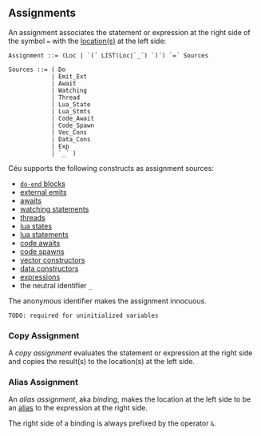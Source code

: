 ## Assignments

An assignment associates the statement or expression at the right side of the
symbol `=` with the [location(s)](#TODO) at the left side:

```ceu
Assignment ::= (Loc | `(´ LIST(Loc|`_´) `)´) `=´ Sources

Sources ::= ( Do
            | Emit_Ext
            | Await
            | Watching
            | Thread
            | Lua_State
            | Lua_Stmts
            | Code_Await
            | Code_Spawn
            | Vec_Cons
            | Data_Cons
            | Exp
            | `_´ )
```

Céu supports the following constructs as assignment sources:

- [`do-end` blocks](#TODO)
- [external emits](#TODO)
- [awaits](#TODO)
- [watching statements](#TODO)
- [threads](#TODO)
- [lua states](#TODO)
- [lua statements](#TODO)
- [code awaits](#TODO)
- [code spawns](#TODO)
- [vector constructors](#TODO)
- [data constructors](#TODO)
- [expressions](#TODO)
- the neutral identifier `_`

The anonymous identifier makes the assignment innocuous.

`TODO: required for uninitialized variables`

### Copy Assignment

A *copy assignment* evaluates the statement or expression at the right side and
copies the result(s) to the location(s) at the left side.

### Alias Assignment

An *alias assignment*, aka *binding*, makes the location at the left side to be
an [alias](#TODO) to the expression at the right side.

The right side of a binding is always prefixed by the operator `&`.

